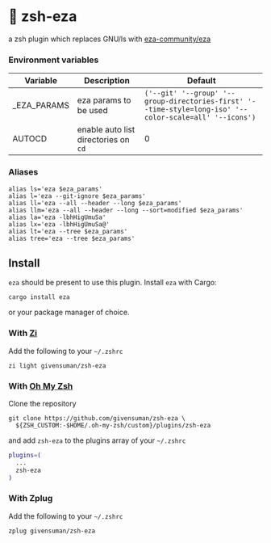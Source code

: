 # 📂 zsh-eza

a zsh plugin which replaces GNU/ls with <a target="_self" href="https://github.com/eza-community/eza">eza-community/eza</a>

### Environment variables

| Variable | Description | Default |
| ------------- | -------------- | -------------- |
| _EZA_PARAMS | eza params to be used | `('--git' '--group' '--group-directories-first' '--time-style=long-iso' '--color-scale=all' '--icons')` |
| AUTOCD | enable auto list directories on `cd` | 0 |

### Aliases

```shell
alias ls='eza $eza_params'
alias l='eza --git-ignore $eza_params'
alias ll='eza --all --header --long $eza_params'
alias llm='eza --all --header --long --sort=modified $eza_params'
alias la='eza -lbhHigUmuSa'
alias lx='eza -lbhHigUmuSa@'
alias lt='eza --tree $eza_params'
alias tree='eza --tree $eza_params'
```

## Install

`eza` should be present to use this plugin. Install `eza` with Cargo:

```shell
cargo install eza
```

or your package manager of choice.

### With [Zi](https://github.com/z-shell/zi)

Add the following to your `~/.zshrc`

```shell
zi light givensuman/zsh-eza
```

### With [Oh My Zsh](https://ohmyz.sh/)

Clone the repository

```shell
git clone https://github.com/givensuman/zsh-eza \
  ${ZSH_CUSTOM:-$HOME/.oh-my-zsh/custom}/plugins/zsh-eza
```

and add `zsh-eza` to the plugins array of your `~/.zshrc`

```sh
plugins=(
  ... 
  zsh-eza
)
```

### With Zplug

Add the following to your `~/.zshrc`

```shell
zplug givensuman/zsh-eza
```
